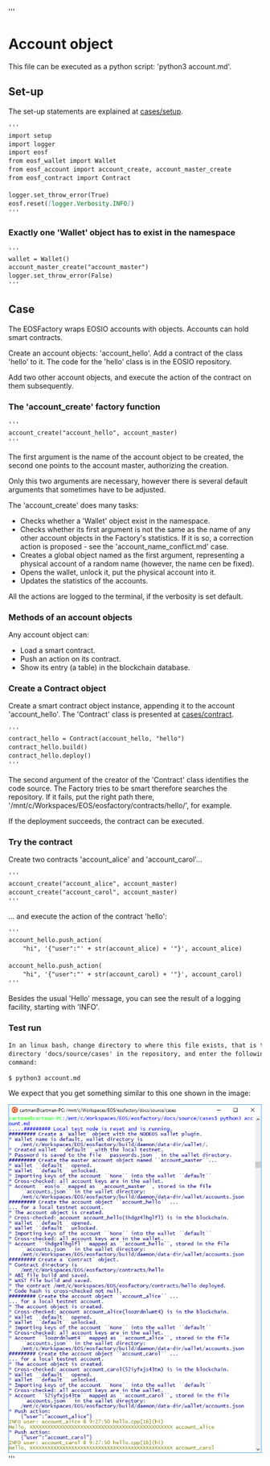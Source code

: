 '''
# Account object

This file can be executed as a python script: 'python3 account.md'.

## Set-up

The set-up statements are explained at <a href="setup.html">cases/setup</a>.

```md
'''
import setup
import logger
import eosf
from eosf_wallet import Wallet
from eosf_account import account_create, account_master_create
from eosf_contract import Contract

logger.set_throw_error(True)
eosf.reset([logger.Verbosity.INFO])
'''
```

### Exactly one 'Wallet' object has to exist in the namespace

```md
'''
wallet = Wallet()   
account_master_create("account_master")
logger.set_throw_error(False)
'''
```

## Case

The EOSFactory wraps EOSIO accounts with objects. Accounts can hold smart
contracts. 

Create an account objects: 'account_hello'. Add a contract of the class
'hello' to it. The code for the 'hello' class is in the EOSIO repository.

Add two other account objects, and execute the action of the contract on them 
subsequently.

### The 'account_create' factory function

```md
'''
account_create("account_hello", account_master)
'''
```

The first argument is the name of the account object to be created, the second
one points to the account master, authorizing the creation.

Only this two arguments are necessary, however there is several default 
arguments that sometimes have to be adjusted.

The 'account_create' does many tasks:

* Checks whether a 'Wallet' object exist in the namespace.
* Checks whether its first argument is not the same as the name of any other
    account objects in the Factory's statistics. If it is so, a correction
    action is proposed - see the 'account_name_conflict.md' case.
* Creates a global object named as the first argument, representing 
    a physical account of a random name (however, the name cen be fixed).
* Opens the wallet, unlock it, put the physical account into it.
* Updates the statistics of the accounts.

All the actions are logged to the terminal, if the verbosity is set default. 

### Methods of an account objects

Any account object can:

* Load a smart contract.
* Push an action on its contract.
* Show its entry (a table) in the blockchain database.

### Create a Contract object

Create a smart contract object instance, appending it to the account 
'account_hello'. The 'Contract' class is presented at <a href="contract.html">cases/contract</a>.

```md
'''
contract_hello = Contract(account_hello, "hello")
contract_hello.build()
contract_hello.deploy()
'''
```

The second argument of the creator of the 'Contract' class identifies the 
code source. The Factory tries to be smart therefore searches the repository. 
If it fails, put the right path there, 
'/mnt/c/Workspaces/EOS/eosfactory/contracts/hello/',
for example.

If the deployment succeeds, the contract can be executed.

### Try the contract

Create two contracts 'account_alice' and 'account_carol'...

```md
'''
account_create("account_alice", account_master)
account_create("account_carol", account_master)
'''
```

... and execute the action of the contract 'hello':

```md
'''
account_hello.push_action(
    "hi", '{"user":"' + str(account_alice) + '"}', account_alice)

account_hello.push_action(
    "hi", '{"user":"' + str(account_carol) + '"}', account_carol)
'''
```

Besides the usual 'Hello' message, you can see the result of a logging 
facility, starting with 'INFO'.

### Test run

```md
In an linux bash, change directory to where this file exists, that is the 
directory 'docs/source/cases' in the repository, and enter the following 
command:
```
```md
$ python3 account.md
```

We expect that you get something similar to this one shown in the image:

<img src="account.png" 
    onerror="this.src='../../../source/cases/account.png'"   
    width="720px"/>
'''